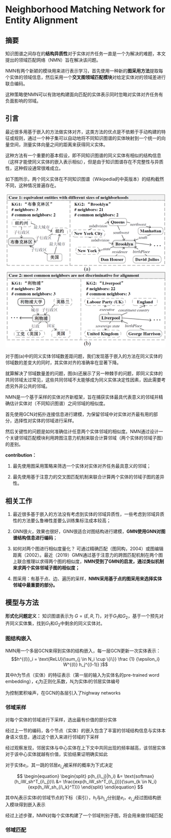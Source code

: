 # Neighborhood Matching Network for Entity Alignment

## 摘要

知识图谱之间存在的**结构异质性**对于实体对齐任务一直是一个为解决的难题，本文提出的领域匹配网络（NMN）旨在解决该问题。

NMN有两个新颖的模块用来进行表示学习，首先使用一种新的**图采用方法**提取每个实体的领域信息，然后采用一个**交叉图领域匹配模块**对给定实体对的领域差进行联合编码。

这种策略使NMN可以有效地构建面向匹配的实体表示同时忽略对实体对齐任务有负面影响的邻域。

## 引言

最近很多用基于嵌入的方法做实体对齐，这类方法的优点是不依赖于手动构建的特征或规则，通过一个种子集可以自动地将不同知识图谱的实体映射到一个统一的向量空间，测量实体向量之间的距离来获得同义实体。

这种方法有一个重要的基本假设，即不同知识图谱的同义实体有相似的结构信息（这样才能使同义实体的嵌入表示相似），但是由于知识图谱存在不完整性与异质性，这种假设通常很难成立。

如下图所示，两个同义实体在不同知识图谱（Wikipedia的中英版本）的结构截然不同，这种情况普遍存在。

<!-- ![示例](KGs不完整性与异质性示例.png) -->
<img src = "img/KGs不完整性与异质性示例.png" style = "zoom:50%">

对于图(a)中的同义实体邻域数差距问题，我们发现基于嵌入的方法在同义实体的邻域数的差变大的同时，其实体对齐的准确率在显著下降。

就算解决了邻域数量差的问题，图(b)还展示了另一种棘手的问题，即同义实体的共同邻域太过常见，这些共同邻域不太能够成为同义实体决定性因素，因此需要考虑另外非公共的邻域。

NMN是一个基于采样的实体对齐新框架，旨在捕获实体最具代表意义的邻域并精确估计实体对（不同知识图谱）之间邻域的相似度。

首先使用GCN对拓扑连接信息进行建模，为保留邻域中对实体对齐最有用的部分，选择性对实体的邻域进行采样。

然后关键性的问题是如何准确估计任意两个实体邻域的相似度。NMN通过设计一个关键邻域匹配模块利用跨图注意力机制来联合计算邻域（两个实体的邻域子图）的差别。

**contribution：**

1. 最先使用图采用策略来筛选一个实体对实体对齐任务最具意义的邻域；

2. 最先使用基于注意力的交叉图匹配机制来联合计算两个实体的邻域子图的差异性。

## 相关工作

1. 最近很多基于嵌入的方法没有考虑到实体的邻域异质性，一些考虑到邻域异质性的方法要么鲁棒性差要么训练集标注成本较高；

2. GNN很火，效果也很好，GNN很适合对图结构进行建模，**GMN使用GNN对图谱结构信息进行编码**；

3. 如何对两个图进行相似度量化？ 可通过精确匹配（图同构，2004）或图编辑距离（2002）。最近（2019）GMN通过基于注意力的跨图匹配机制在两个图上联合推理以求得两个图的相似度，**NMN受到了GMN的启发，通过类似机制来求两个实体邻域子图的相似度；**

4. 图采用：有基于点、边、遍历的采样，**NMN采用基于点的图采用来选择实体邻域中最重要的部分。**

## 模型与方法

**形式化问题定义：** 知识图谱表示为 $G=(E,R,T)$，对于$G_1$和$G_2$，基于一个预先对齐同义实体集，找到$G_1$和$G_2$中剩余的同义实体对。

### 图结构嵌入

NMN用一个多层GCN来得到实体的结构嵌入，每一层GCN更新一次实体表示：
$$h^{(l)}_i = \text{ReLU}(\sum_{j \in N_i \cup \{i\}} \frac {1} {\epsilon_i} W^{(l)}  h_j^{(l-1)} )$$

其中$h$为节点（实体）的特征表示（第一层的输入为实体名的pre-trained word embedding），$\epsilon_i$为正则化系数，$N_i$为实体$i$的邻居实体编号

为控制累积噪声，在GCN的各层引入了highway networks

### 邻域采样

对每个实体的邻域进行下采样，选出最有价值的部分实体

经过上一节的编码，各个节点（实体）的嵌入包含了丰富的邻域结构信息与实体本身语义信息，通过这个嵌入来进行邻域的下采样

经过观察发现，邻居实体与中心实体在上下文中共同出现的频率越高，该邻居实体对于该中心实体就越有价值，实验结果证明确实如此

对于实体$e_i$，其一跳的邻居$e_{i\_j}$被采样的概率为下式决定

$$ \begin{equation} \begin{split}  
p(h_{i\_j}|h_i) &= \text{softmax}(h_iW_sh^T_{i\_j})\\
&= \frac{exp(h_iW_sh^T_{i\_j})}{\sum_{k \in N_i} {exp(h_iW_sh_{i\_k}^T)}}
\end{split} \end{equation} $$

其中$N_i$表示实体i的邻域节点的下标（索引），$h_i$与$h_{i\_j}$分别是$e_i$，$e_{i\_j}$经过图结构嵌入模块得到嵌入表示

经过上述步骤，NMN对每个实体构建了一个邻域判别子图，将会用来做邻域匹配

### 邻域匹配


